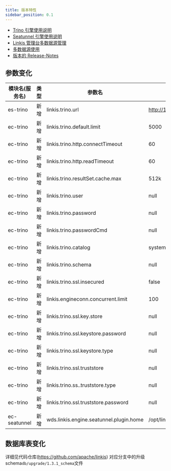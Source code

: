 ```yaml
---
title: 版本特性
sidebar_position: 0.1
--- 
```

- [Trino 引擎使用说明](/engine-usage/trino.md)
- [Seatunnel 引擎使用说明](/engine-usage/seatunnel.md)
- [Linkis 管理台多数据源管理](/user-guide/control-panel/datasource-management.md)
- [多数据源使用](/user-guide/datasource-manual.md)
- [版本的 Release-Notes](/download/release-notes-1.3.1)


## 参数变化 

| 模块名(服务名)| 类型  |     参数名                                                | 默认值             | 描述                                                    |
| ----------- | ----- | -------------------------------------------------------- | ---------------- | ------------------------------------------------------- |
| es-trino | 新增 | linkis.trino.url                  | http://127.0.0.1:8080 | Trino 集群连接 URL                              |
| ec-trino | 新增 | linkis.trino.default.limit | 5000 | 结果集条数限制 |
| ec-trino | 新增 | linkis.trino.http.connectTimeout | 60 | 连接超时时间（秒） |
| ec-trino | 新增 | linkis.trino.http.readTimeout | 60 | 传输超时时间（秒）|
| ec-trino | 新增 | linkis.trino.resultSet.cache.max | 512k | 结果集缓冲区 |
| ec-trino | 新增 | linkis.trino.user | null | 用户名 |
| ec-trino | 新增 | linkis.trino.password | null | 密码 |
| ec-trino | 新增 | linkis.trino.passwordCmd | null | 密码回调命令 |
| ec-trino | 新增 | linkis.trino.catalog | system | Catalog |
| ec-trino | 新增 | linkis.trino.schema | null | Schema |
| ec-trino | 新增 | linkis.trino.ssl.insecured | false | 验证SSL证书 |
| ec-trino | 新增 | linkis.engineconn.concurrent.limit | 100 | 引擎最大并发数 |
| ec-trino | 新增 | linkis.trino.ssl.key.store | null | keystore路径 |
| ec-trino | 新增 | linkis.trino.ssl.keystore.password | null | keystore密码 |
| ec-trino | 新增 | linkis.trino.ssl.keystore.type | null | keystore类型 |
| ec-trino | 新增 | linkis.trino.ssl.truststore | null | truststore |
| ec-trino | 新增 | linkis.trino.ss..truststore.type | null  | trustore类型 |
| ec-trino | 新增 | linkis.trino.ssl.truststore.password | null | truststore密码 |
| ec-seatunnel | 新增 | wds.linkis.engine.seatunnel.plugin.home | /opt/linkis/seatunnel | Seatunnel安装路径 |

## 数据库表变化 
详细见代码仓库(https://github.com/apache/linkis) 对应分支中的升级schema`db/upgrade/1.3.1_schema`文件
